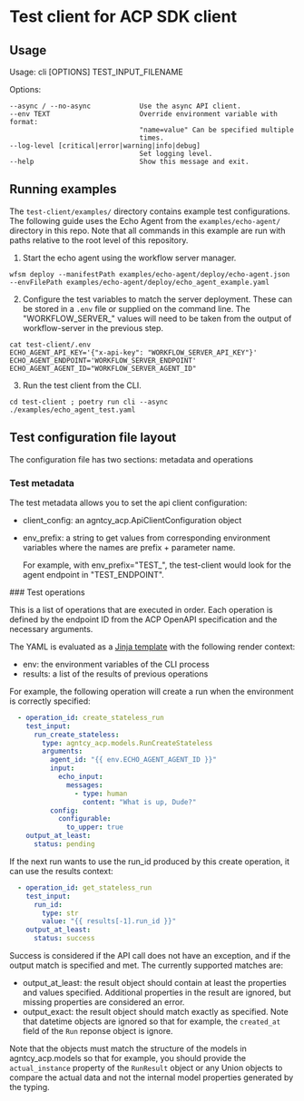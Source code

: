 # Test client for ACP SDK client

## Usage

Usage: cli [OPTIONS] TEST_INPUT_FILENAME

Options:

    --async / --no-async            Use the async API client.
    --env TEXT                      Override environment variable with format:
                                    "name=value" Can be specified multiple
                                    times.
    --log-level [critical|error|warning|info|debug]
                                    Set logging level.
    --help                          Show this message and exit.

## Running examples

The `test-client/examples/` directory contains example test 
configurations. The following guide uses the Echo
Agent from the `examples/echo-agent/` directory in this repo. Note
that all commands in this example are run with paths relative to the 
root level of this repository.

  1. Start the echo agent using the workflow server 
  manager.

  ```
  wfsm deploy --manifestPath examples/echo-agent/deploy/echo-agent.json --envFilePath examples/echo-agent/deploy/echo_agent_example.yaml
  ```

  2. Configure the test variables to match the server
  deployment. These can be stored in a `.env` file or
  supplied on the command line. The "WORKFLOW_SERVER_" values 
  will need to be taken from the output of workflow-server in the 
  previous step.

  ```
  cat test-client/.env 
  ECHO_AGENT_API_KEY='{"x-api-key": "WORKFLOW_SERVER_API_KEY"}'
  ECHO_AGENT_ENDPOINT='WORKFLOW_SERVER_ENDPOINT'
  ECHO_AGENT_AGENT_ID="WORKFLOW_SERVER_AGENT_ID"
  ```

  3. Run the test client from the CLI.

  ```
  cd test-client ; poetry run cli --async ./examples/echo_agent_test.yaml
  ```

## Test configuration file layout

The configuration file has two sections: metadata and operations

### Test metadata

The test metadata allows you to set the api client configuration:

  * client_config: an agntcy_acp.ApiClientConfiguration object
  * env_prefix: a string to get values from corresponding environment 
  variables where the names are prefix + parameter name.

    For example, with env_prefix="TEST_", the test-client would look
    for the agent endpoint in "TEST_ENDPOINT".


### Test operations

This is a list of operations that are executed in order. Each
operation is defined by the endpoint ID from the ACP OpenAPI 
specification and the necessary arguments.

The YAML is evaluated as a [Jinja template](https://jinja.palletsprojects.com/en/stable/) with the following render
context:

  * env: the environment variables of the CLI process
  * results: a list of the results of previous operations

For example, the following operation will create a run when the
environment is correctly specified:

```yaml
  - operation_id: create_stateless_run
    test_input:
      run_create_stateless:
        type: agntcy_acp.models.RunCreateStateless
        arguments:
          agent_id: "{{ env.ECHO_AGENT_AGENT_ID }}"
          input:
            echo_input:
              messages:
                - type: human
                  content: "What is up, Dude?"
          config:
            configurable:
              to_upper: true
    output_at_least:
      status: pending
```

If the next run wants to use the run_id produced by this create operation,
it can use the results context:

```yaml
  - operation_id: get_stateless_run
    test_input:
      run_id:
        type: str
        value: "{{ results[-1].run_id }}"
    output_at_least:
      status: success
```

Success is considered if the API call does not have an exception, and if 
the output match is specified and met. The currently supported matches are:

  * output_at_least: the result object should contain at least the properties
  and values specified. Additional properties in the result are ignored, but
  missing properties are considered an error.
  * output_exact: the result object should match exactly as specified. Note
  that datetime objects are ignored so that for example, the `created_at` field
  of the `Run` reponse object is ignore.

Note that the objects must match the structure of the models in agntcy_acp.models
so that for example, you should provide the `actual_instance` property of the
`RunResult` object or any Union objects to compare the actual data and not the
internal model properties generated by the typing.
